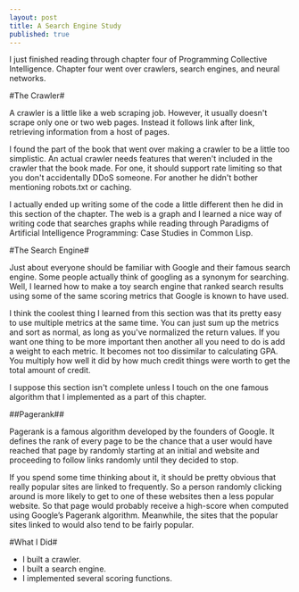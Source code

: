```yaml
---
layout: post
title: A Search Engine Study
published: true
---
```

I just finished reading through chapter four of Programming Collective Intelligence. Chapter four went over crawlers, search engines, and neural networks.

#The Crawler#

A crawler is a little like a web scraping job. However, it usually doesn't scrape only one or two web pages. Instead it follows link after link, retrieving information from a host of pages.

I found the part of the book that went over making a crawler to be a little too simplistic. An actual crawler needs features that weren't included in the crawler that the book made. For one, it should support rate limiting so that you don't accidentally DDoS someone. For another he didn't bother mentioning robots.txt or caching.

I actually ended up writing some of the code a little different then he did in this section of the chapter. The web is a graph and I learned a nice way of writing code that searches graphs while reading through Paradigms of Artificial Intelligence Programming: Case Studies in Common Lisp.

#The Search Engine#

Just about everyone should be familiar with Google and their famous search engine. Some people actually think of googling as a synonym for searching. Well, I learned how to make a toy search engine that ranked search results using some of the same scoring metrics that Google is known to have used.

I think the coolest thing I learned from this section was that its pretty easy to use multiple metrics at the same time. You can just sum up the metrics and sort as normal, as long as you've normalized the return values. If you want one thing to be more important then another all you need to do is add a weight to each metric. It becomes not too dissimilar to calculating GPA. You multiply how well it did by how much credit things were worth to get the total amount of credit.

I suppose this section isn't complete unless I touch on the one famous algorithm that I implemented as a part of this chapter.

##Pagerank##

Pagerank is a famous algorithm developed by the founders of Google. It defines the rank of every page to be the chance that a user would have reached that page by randomly starting at an initial and website and proceeding to follow links randomly until they decided to stop.

If you spend some time thinking about it, it should be pretty obvious that really popular sites are linked to frequently. So a person randomly clicking around is more likely to get to one of these websites then a less popular website. So that page would probably receive a high-score when computed using Google’s Pagerank algorithm. Meanwhile, the sites that the popular sites linked to would also tend to be fairly popular.

#What I Did#

- I built a crawler.
- I built a search engine.
- I implemented several scoring functions.